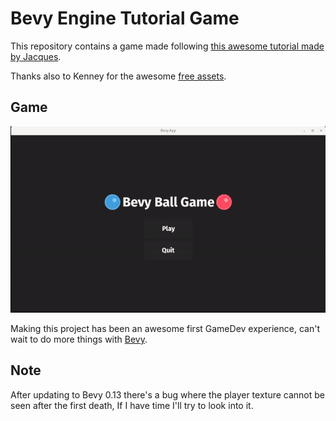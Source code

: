 # Bevy Engine Tutorial Game

This repository contains a game made following [this awesome tutorial made by Jacques](https://youtube.com/playlist?list=PLVnntJRoP85JHGX7rGDu6LaF3fmDDbqyd&si=ACooIbBNHRAhlN1P).

Thanks also to Kenney for the awesome [free assets](https://www.kenney.nl/).

## Game
<p align="center">
  <img src="https://github.com/mariinkys/bevy_ball_game/blob/main/resources/demo.gif" alt="Game Demo Gif">
</p>

Making this project has been an awesome first GameDev experience, can't wait to do more things with [Bevy](https://bevyengine.org/).

## Note

After updating to Bevy 0.13 there's a bug where the player texture cannot be seen after the first death, If I have time I'll try to look into it.

